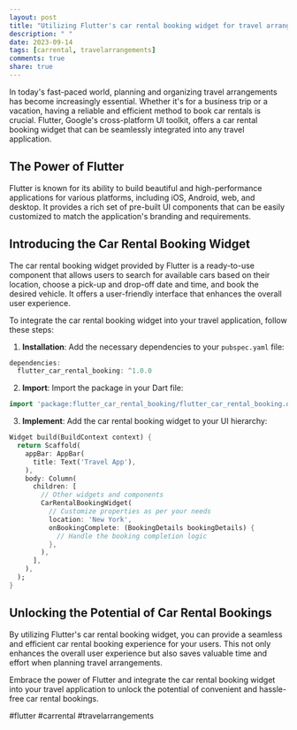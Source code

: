 ```yaml
---
layout: post
title: "Utilizing Flutter's car rental booking widget for travel arrangements"
description: " "
date: 2023-09-14
tags: [carrental, travelarrangements]
comments: true
share: true
---
```


In today's fast-paced world, planning and organizing travel arrangements has become increasingly essential. Whether it's for a business trip or a vacation, having a reliable and efficient method to book car rentals is crucial. Flutter, Google's cross-platform UI toolkit, offers a car rental booking widget that can be seamlessly integrated into any travel application.

## The Power of Flutter

Flutter is known for its ability to build beautiful and high-performance applications for various platforms, including iOS, Android, web, and desktop. It provides a rich set of pre-built UI components that can be easily customized to match the application's branding and requirements.

## Introducing the Car Rental Booking Widget

The car rental booking widget provided by Flutter is a ready-to-use component that allows users to search for available cars based on their location, choose a pick-up and drop-off date and time, and book the desired vehicle. It offers a user-friendly interface that enhances the overall user experience.

To integrate the car rental booking widget into your travel application, follow these steps:

1. **Installation**: Add the necessary dependencies to your `pubspec.yaml` file:
```dart
dependencies:
  flutter_car_rental_booking: ^1.0.0
```

2. **Import**: Import the package in your Dart file:
```dart
import 'package:flutter_car_rental_booking/flutter_car_rental_booking.dart';
```

3. **Implement**: Add the car rental booking widget to your UI hierarchy:
```dart
Widget build(BuildContext context) {
  return Scaffold(
    appBar: AppBar(
      title: Text('Travel App'),
    ),
    body: Column(
      children: [
        // Other widgets and components
        CarRentalBookingWidget(
          // Customize properties as per your needs
          location: 'New York',
          onBookingComplete: (BookingDetails bookingDetails) {
            // Handle the booking completion logic
          },
        ),
      ],
    ),
  );
}
```

## Unlocking the Potential of Car Rental Bookings

By utilizing Flutter's car rental booking widget, you can provide a seamless and efficient car rental booking experience for your users. This not only enhances the overall user experience but also saves valuable time and effort when planning travel arrangements.

Embrace the power of Flutter and integrate the car rental booking widget into your travel application to unlock the potential of convenient and hassle-free car rental bookings.

#flutter #carrental #travelarrangements